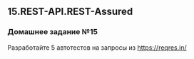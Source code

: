 ## 15.REST-API.REST-Assured
### Домашнее задание №15

Разработайте 5 автотестов на запросы из https://reqres.in/
